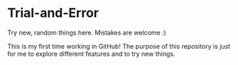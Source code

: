 # Trial-and-Error
Try new, random things here. Mistakes are welcome :)

This is my first time working in GitHub! The purpose of this repository is just for me to explore different features and to try new things. 
